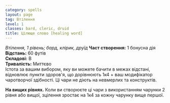 ```yaml
---
category: spells
layout: page
tag: Втілення
level: 1
classes: bard, cleric, druid
title: Цілюще слово [healing word]
---
```

_Втілення, 1 рівень; бард, клірик, друїд_ 
**Част створення:** 1 бонусна дія    
**Відстань:** 60 футів    
**Складові:** В    
**Тривалість:** Миттєво   
Істота за вашим вибором, яку ви можете бачити в межах відстані, відновлює пункти здоров'я, що дорівнюють 1к4 + ваш модифікатор чаротворчої здібності. Ці чари не діють на невмерлих та конструктів.  

**На вищих рівнях.** Коли ви створюєте ці чари з використанням чарунки 2 рівня або вищої, зцілення зростає на 1к4 за кожну чарунку вище першої.
